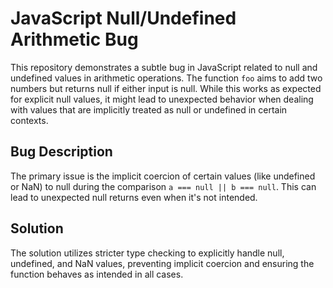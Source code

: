 # JavaScript Null/Undefined Arithmetic Bug

This repository demonstrates a subtle bug in JavaScript related to null and undefined values in arithmetic operations. The function `foo` aims to add two numbers but returns null if either input is null. While this works as expected for explicit null values, it might lead to unexpected behavior when dealing with values that are implicitly treated as null or undefined in certain contexts.

## Bug Description

The primary issue is the implicit coercion of certain values (like undefined or NaN) to null during the comparison `a === null || b === null`. This can lead to unexpected null returns even when it's not intended.

## Solution

The solution utilizes stricter type checking to explicitly handle null, undefined, and NaN values, preventing implicit coercion and ensuring the function behaves as intended in all cases.